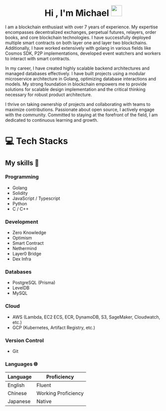 <h1 align="center"><b>Hi , I'm Michael </b><img src="https://media.giphy.com/media/hvRJCLFzcasrR4ia7z/giphy.gif" width="35"></h1>

I am a blockchain enthusiast with over 7 years of experience. My expertise encompasses decentralized exchanges, perpetual futures, relayers, order books, and core blockchain technologies. I have successfully deployed multiple smart contracts on both layer one and layer two blockchains. Additionally, I have worked extensively with golang in various fields like Cosmos SDK, P2P implementations, developed event watchers and workers to interact with smart contracts.

In my career, I have created highly scalable backend architectures and managed databases effectively. I have built projects using a modular microservice architecture in Golang, optimizing database interactions and models. My strong foundation in blockchain empowers me to provide solutions for scalable design implementation and the critical thinking necessary for robust product architecture.

I thrive on taking ownership of projects and collaborating with teams to maximize contributions. Passionate about open source, I actively engage with the community. Committed to staying at the forefront of the field, I am dedicated to continuous learning and growth.
 

# 💻 <b>Tech Stacks</b>

## My skills 📜

### Programming

- Golang
- Solidity
- JavaScript / Typescript
- Python
- C / C++

### Development

- Zero Knowledge
- Optimism
- Smart Contract
- Nethermind
- Layer0 Bridge
- Dex Infra

### Databases

- PostgreSQL (Prisma)
- LevelDB
- MySQL

### Cloud

- AWS (Lambda, EC2 ECS, ECR, DynamoDB, S3, SageMaker, Cloudwatch, etc.)
- GCP (Kubernetes, Artifact Registry, etc.)

### Version Control

- Git

### Languages 🌐

| Language | Proficiency         |
| -------- | ------------------- |
| English  | Fluent              |
| Chinese  | Working Proficiency |
| Japanese | Native              |
